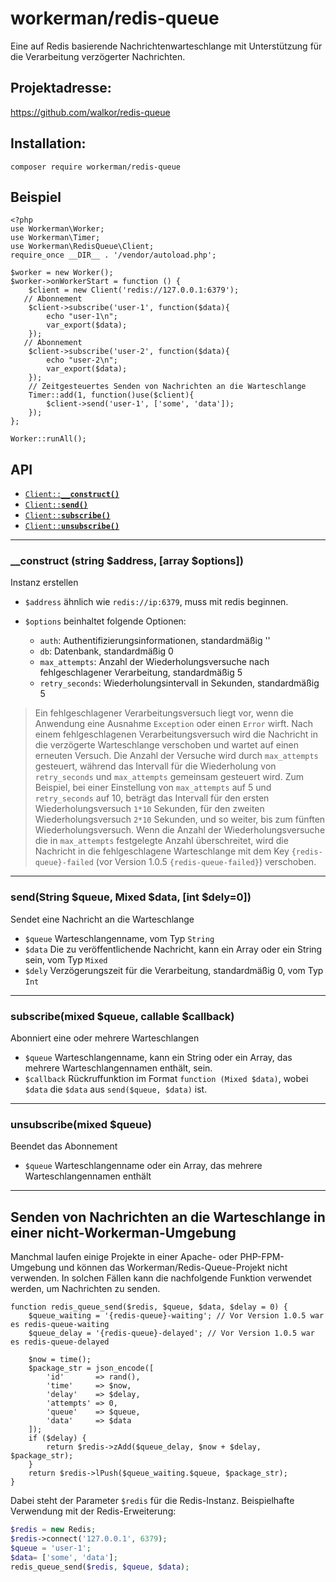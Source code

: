 # workerman/redis-queue

Eine auf Redis basierende Nachrichtenwarteschlange mit Unterstützung für die Verarbeitung verzögerter Nachrichten.

## Projektadresse:
https://github.com/walkor/redis-queue

## Installation:
```
composer require workerman/redis-queue
```

## Beispiel
```
<?php
use Workerman\Worker;
use Workerman\Timer;
use Workerman\RedisQueue\Client;
require_once __DIR__ . '/vendor/autoload.php';

$worker = new Worker();
$worker->onWorkerStart = function () {
    $client = new Client('redis://127.0.0.1:6379');
   // Abonnement
    $client->subscribe('user-1', function($data){
        echo "user-1\n";
        var_export($data);
    });
   // Abonnement
    $client->subscribe('user-2', function($data){
        echo "user-2\n";
        var_export($data);
    });
    // Zeitgesteuertes Senden von Nachrichten an die Warteschlange
    Timer::add(1, function()use($client){
        $client->send('user-1', ['some', 'data']);
    });
};

Worker::runAll();
```

## API
  * <a href="#construct"><code>Client::<b>__construct()</b></code></a>
  * <a href="#send"><code>Client::<b>send()</b></code></a>
  * <a href="#subscribe"><code>Client::<b>subscribe()</b></code></a>
  * <a href="#unsubscribe"><code>Client::<b>unsubscribe()</b></code></a>

-------------------------------------------------------

<a name="construct"></a>
### __construct (string $address, [array $options])

Instanz erstellen

  * `$address` ähnlich wie `redis://ip:6379`, muss mit redis beginnen.

  * `$options` beinhaltet folgende Optionen:
    * `auth`: Authentifizierungsinformationen, standardmäßig ''
    * `db`: Datenbank, standardmäßig 0
    * `max_attempts`: Anzahl der Wiederholungsversuche nach fehlgeschlagener Verarbeitung, standardmäßig 5
    * `retry_seconds`: Wiederholungsintervall in Sekunden, standardmäßig 5

> Ein fehlgeschlagener Verarbeitungsversuch liegt vor, wenn die Anwendung eine Ausnahme `Exception` oder einen `Error` wirft. Nach einem fehlgeschlagenen Verarbeitungsversuch wird die Nachricht in die verzögerte Warteschlange verschoben und wartet auf einen erneuten Versuch. Die Anzahl der Versuche wird durch `max_attempts` gesteuert, während das Intervall für die Wiederholung von `retry_seconds` und `max_attempts` gemeinsam gesteuert wird. Zum Beispiel, bei einer Einstellung von `max_attempts` auf 5 und `retry_seconds` auf 10, beträgt das Intervall für den ersten Wiederholungsversuch `1*10` Sekunden, für den zweiten Wiederholungsversuch `2*10` Sekunden, und so weiter, bis zum fünften Wiederholungsversuch. Wenn die Anzahl der Wiederholungsversuche die in `max_attempts` festgelegte Anzahl überschreitet, wird die Nachricht in die fehlgeschlagene Warteschlange mit dem Key `{redis-queue}-failed` (vor Version 1.0.5 `{redis-queue-failed}`) verschoben.

-------------------------------------------------------

<a name="send"></a>
### send(String $queue, Mixed $data, [int $dely=0])

Sendet eine Nachricht an die Warteschlange

* `$queue` Warteschlangenname, vom Typ `String`
* `$data` Die zu veröffentlichende Nachricht, kann ein Array oder ein String sein, vom Typ `Mixed`
* `$dely` Verzögerungszeit für die Verarbeitung, standardmäßig 0, vom Typ `Int`
  
-------------------------------------------------------

<a name="subscribe"></a>
### subscribe(mixed $queue, callable $callback)

Abonniert eine oder mehrere Warteschlangen

* `$queue` Warteschlangenname, kann ein String oder ein Array, das mehrere Warteschlangennamen enthält, sein.
* `$callback` Rückruffunktion im Format `function (Mixed $data)`, wobei `$data` die `$data` aus `send($queue, $data)` ist.

-------------------------------------------------------

<a name="unsubscribe"></a>
### unsubscribe(mixed $queue)

Beendet das Abonnement

* `$queue` Warteschlangenname oder ein Array, das mehrere Warteschlangennamen enthält

-------------------------------------------------------

## Senden von Nachrichten an die Warteschlange in einer nicht-Workerman-Umgebung
Manchmal laufen einige Projekte in einer Apache- oder PHP-FPM-Umgebung und können das Workerman/Redis-Queue-Projekt nicht verwenden. In solchen Fällen kann die nachfolgende Funktion verwendet werden, um Nachrichten zu senden.
```
function redis_queue_send($redis, $queue, $data, $delay = 0) {
    $queue_waiting = '{redis-queue}-waiting'; // Vor Version 1.0.5 war es redis-queue-waiting
    $queue_delay = '{redis-queue}-delayed'; // Vor Version 1.0.5 war es redis-queue-delayed
    
    $now = time();
    $package_str = json_encode([
        'id'       => rand(),
        'time'     => $now,
        'delay'    => $delay,
        'attempts' => 0,
        'queue'    => $queue,
        'data'     => $data
    ]);
    if ($delay) {
        return $redis->zAdd($queue_delay, $now + $delay, $package_str);
    }
    return $redis->lPush($queue_waiting.$queue, $package_str);
}
```
Dabei steht der Parameter `$redis` für die Redis-Instanz. Beispielhafte Verwendung mit der Redis-Erweiterung:
```php
$redis = new Redis;
$redis->connect('127.0.0.1', 6379);
$queue = 'user-1';
$data= ['some', 'data'];
redis_queue_send($redis, $queue, $data);
````
